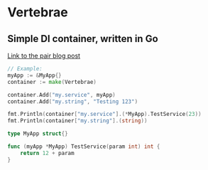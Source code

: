 # Vertebrae
## Simple DI container, written in Go
[Link to the pair blog post](http://ewanvalentine.io/writing-a-service-container-in-go/)

```go
// Example:
myApp := &MyApp{}
container := make(Vertebrae)

container.Add("my.service", myApp)
container.Add("my.string", "Testing 123")

fmt.Println(container["my.service"].(*MyApp).TestService(23))
fmt.Println(container["my.string"].(string))

type MyApp struct{}

func (myApp *MyApp) TestService(param int) int {
	return 12 + param
}
```